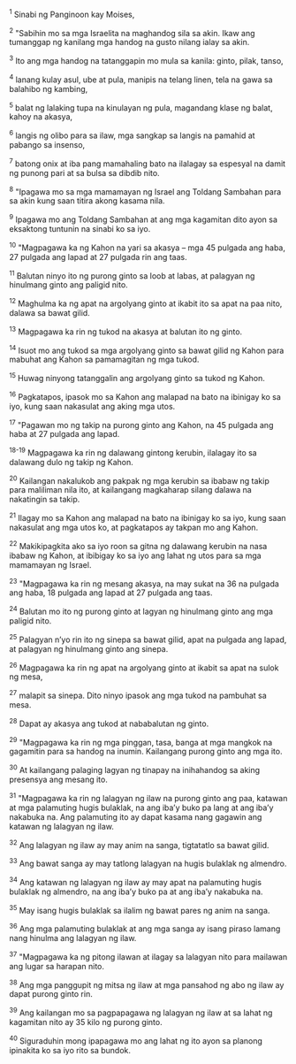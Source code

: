 <sup>1</sup>
Sinabi ng Panginoon kay Moises, 

<sup>2</sup>
"Sabihin mo sa mga Israelita na maghandog sila sa akin. Ikaw ang tumanggap ng kanilang mga handog na gusto nilang ialay sa akin. 

<sup>3</sup>
Ito ang mga handog na tatanggapin mo mula sa kanila: ginto, pilak, tanso, 

<sup>4</sup>
lanang kulay asul, ube at pula, manipis na telang linen, tela na gawa sa balahibo ng kambing, 

<sup>5</sup>
balat ng lalaking tupa na kinulayan ng pula, magandang klase ng balat, kahoy na akasya, 

<sup>6</sup>
langis ng olibo para sa ilaw, mga sangkap sa langis na pamahid at pabango sa insenso, 

<sup>7</sup>
batong onix at iba pang mamahaling bato na ilalagay sa espesyal na damit ng punong pari at sa bulsa sa dibdib nito. 

<sup>8</sup>
"Ipagawa mo sa mga mamamayan ng Israel ang Toldang Sambahan para sa akin kung saan titira akong kasama nila. 

<sup>9</sup>
Ipagawa mo ang Toldang Sambahan at ang mga kagamitan dito ayon sa eksaktong tuntunin na sinabi ko sa iyo.

<sup>10</sup>
"Magpagawa ka ng Kahon na yari sa akasya – mga 45 pulgada ang haba, 27 pulgada ang lapad at 27 pulgada rin ang taas. 

<sup>11</sup>
Balutan ninyo ito ng purong ginto sa loob at labas, at palagyan ng hinulmang ginto ang paligid nito. 

<sup>12</sup>
Maghulma ka ng apat na argolyang ginto at ikabit ito sa apat na paa nito, dalawa sa bawat gilid. 

<sup>13</sup>
Magpagawa ka rin ng tukod na akasya at balutan ito ng ginto. 

<sup>14</sup>
Isuot mo ang tukod sa mga argolyang ginto sa bawat gilid ng Kahon para mabuhat ang Kahon sa pamamagitan ng mga tukod. 

<sup>15</sup>
Huwag ninyong tatanggalin ang argolyang ginto sa tukod ng Kahon. 

<sup>16</sup>
Pagkatapos, ipasok mo sa Kahon ang malapad na bato na ibinigay ko sa iyo, kung saan nakasulat ang aking mga utos. 

<sup>17</sup>
"Pagawan mo ng takip na purong ginto ang Kahon, na 45 pulgada ang haba at 27 pulgada ang lapad.

<sup>18-19</sup>
Magpagawa ka rin ng dalawang gintong kerubin, ilalagay ito sa dalawang dulo ng takip ng Kahon. 

<sup>20</sup>
Kailangan nakalukob ang pakpak ng mga kerubin sa ibabaw ng takip para maliliman nila ito, at kailangang magkaharap silang dalawa na nakatingin sa takip. 

<sup>21</sup>
Ilagay mo sa Kahon ang malapad na bato na ibinigay ko sa iyo, kung saan nakasulat ang mga utos ko, at pagkatapos ay takpan mo ang Kahon. 

<sup>22</sup>
Makikipagkita ako sa iyo roon sa gitna ng dalawang kerubin na nasa ibabaw ng Kahon, at ibibigay ko sa iyo ang lahat ng utos para sa mga mamamayan ng Israel.

<sup>23</sup>
"Magpagawa ka rin ng mesang akasya, na may sukat na 36 na pulgada ang haba, 18 pulgada ang lapad at 27 pulgada ang taas. 

<sup>24</sup>
Balutan mo ito ng purong ginto at lagyan ng hinulmang ginto ang mga paligid nito. 

<sup>25</sup>
Palagyan nʼyo rin ito ng sinepa sa bawat gilid, apat na pulgada ang lapad, at palagyan ng hinulmang ginto ang sinepa. 

<sup>26</sup>
Magpagawa ka rin ng apat na argolyang ginto at ikabit sa apat na sulok ng mesa, 

<sup>27</sup>
malapit sa sinepa. Dito ninyo ipasok ang mga tukod na pambuhat sa mesa. 

<sup>28</sup>
Dapat ay akasya ang tukod at nababalutan ng ginto. 

<sup>29</sup>
"Magpagawa ka rin ng mga pinggan, tasa, banga at mga mangkok na gagamitin para sa handog na inumin. Kailangang purong ginto ang mga ito. 

<sup>30</sup>
At kailangang palaging lagyan ng tinapay na inihahandog sa aking presensya ang mesang ito.

<sup>31</sup>
"Magpagawa ka rin ng lalagyan ng ilaw na purong ginto ang paa, katawan at mga palamuting hugis bulaklak, na ang ibaʼy buko pa lang at ang ibaʼy nakabuka na. Ang palamuting ito ay dapat kasama nang gagawin ang katawan ng lalagyan ng ilaw. 

<sup>32</sup>
Ang lalagyan ng ilaw ay may anim na sanga, tigtatatlo sa bawat gilid. 

<sup>33</sup>
Ang bawat sanga ay may tatlong lalagyan na hugis bulaklak ng almendro. 

<sup>34</sup>
Ang katawan ng lalagyan ng ilaw ay may apat na palamuting hugis bulaklak ng almendro, na ang ibaʼy buko pa at ang ibaʼy nakabuka na. 

<sup>35</sup>
May isang hugis bulaklak sa ilalim ng bawat pares ng anim na sanga. 

<sup>36</sup>
Ang mga palamuting bulaklak at ang mga sanga ay isang piraso lamang nang hinulma ang lalagyan ng ilaw. 

<sup>37</sup>
"Magpagawa ka ng pitong ilawan at ilagay sa lalagyan nito para mailawan ang lugar sa harapan nito. 

<sup>38</sup>
Ang mga panggupit ng mitsa ng ilaw at mga pansahod ng abo ng ilaw ay dapat purong ginto rin. 

<sup>39</sup>
Ang kailangan mo sa pagpapagawa ng lalagyan ng ilaw at sa lahat ng kagamitan nito ay 35 kilo ng purong ginto. 

<sup>40</sup>
Siguraduhin mong ipapagawa mo ang lahat ng ito ayon sa planong ipinakita ko sa iyo rito sa bundok.
